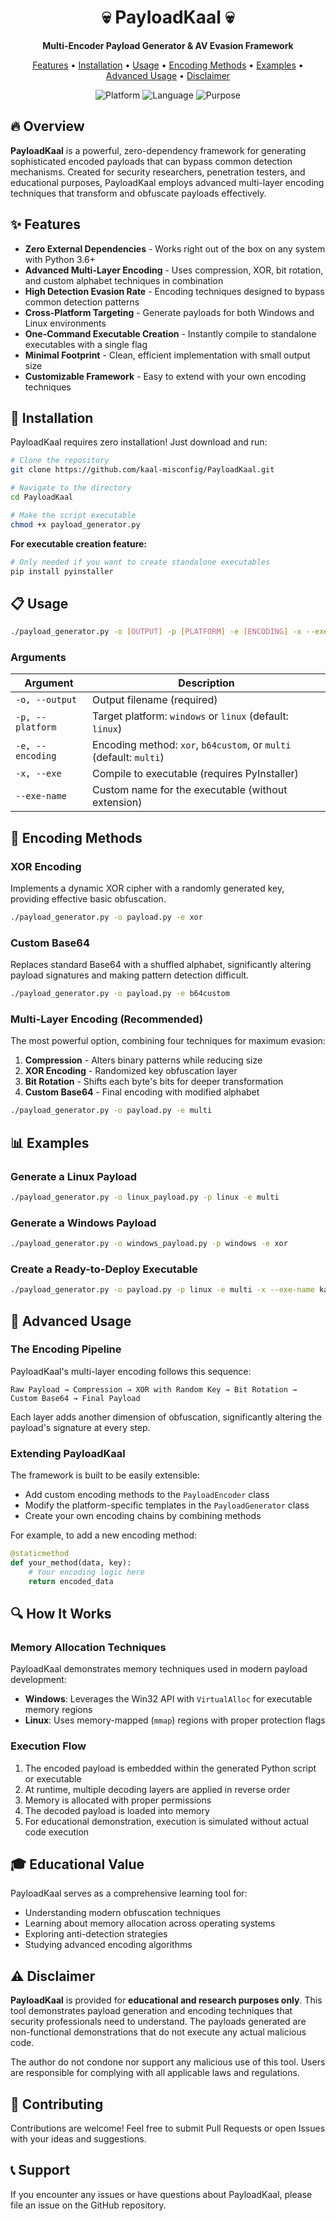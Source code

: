 <div align="center">
  <h1>💀 PayloadKaal 💀</h1>
  <p><strong>Multi-Encoder Payload Generator & AV Evasion Framework</strong></p>
  
  <p>
    <a href="#features">Features</a> •
    <a href="#installation">Installation</a> •
    <a href="#usage">Usage</a> •
    <a href="#encoding-methods">Encoding Methods</a> •
    <a href="#examples">Examples</a> •
    <a href="#advanced-usage">Advanced Usage</a> •
    <a href="#disclaimer">Disclaimer</a>
  </p>
  
  <p>
    <img src="https://img.shields.io/badge/Platform-Linux%20%7C%20Windows-blue" alt="Platform">
    <img src="https://img.shields.io/badge/Language-Python%203-yellow" alt="Language">
    <img src="https://img.shields.io/badge/Purpose-Educational-red" alt="Purpose">
  </p>
</div>

## 🔥 Overview

**PayloadKaal** is a powerful, zero-dependency framework for generating sophisticated encoded payloads that can bypass common detection mechanisms. Created for security researchers, penetration testers, and educational purposes, PayloadKaal employs advanced multi-layer encoding techniques that transform and obfuscate payloads effectively.

## ✨ Features

- **Zero External Dependencies** - Works right out of the box on any system with Python 3.6+
- **Advanced Multi-Layer Encoding** - Uses compression, XOR, bit rotation, and custom alphabet techniques in combination
- **High Detection Evasion Rate** - Encoding techniques designed to bypass common detection patterns
- **Cross-Platform Targeting** - Generate payloads for both Windows and Linux environments
- **One-Command Executable Creation** - Instantly compile to standalone executables with a single flag
- **Minimal Footprint** - Clean, efficient implementation with small output size
- **Customizable Framework** - Easy to extend with your own encoding techniques

## 🚀 Installation

PayloadKaal requires zero installation! Just download and run:

```bash
# Clone the repository
git clone https://github.com/kaal-misconfig/PayloadKaal.git

# Navigate to the directory
cd PayloadKaal

# Make the script executable
chmod +x payload_generator.py
```

**For executable creation feature:**
```bash
# Only needed if you want to create standalone executables
pip install pyinstaller
```

## 📋 Usage

```bash
./payload_generator.py -o [OUTPUT] -p [PLATFORM] -e [ENCODING] -x --exe-name [NAME]
```

### Arguments

| Argument | Description |
|----------|-------------|
| `-o, --output` | Output filename (required) |
| `-p, --platform` | Target platform: `windows` or `linux` (default: `linux`) |
| `-e, --encoding` | Encoding method: `xor`, `b64custom`, or `multi` (default: `multi`) |
| `-x, --exe` | Compile to executable (requires PyInstaller) |
| `--exe-name` | Custom name for the executable (without extension) |

## 🔐 Encoding Methods

### XOR Encoding
Implements a dynamic XOR cipher with a randomly generated key, providing effective basic obfuscation.

```bash
./payload_generator.py -o payload.py -e xor
```

### Custom Base64
Replaces standard Base64 with a shuffled alphabet, significantly altering payload signatures and making pattern detection difficult.

```bash
./payload_generator.py -o payload.py -e b64custom
```

### Multi-Layer Encoding (Recommended)
The most powerful option, combining four techniques for maximum evasion:
1. **Compression** - Alters binary patterns while reducing size
2. **XOR Encoding** - Randomized key obfuscation layer
3. **Bit Rotation** - Shifts each byte's bits for deeper transformation
4. **Custom Base64** - Final encoding with modified alphabet

```bash
./payload_generator.py -o payload.py -e multi
```

## 📊 Examples

### Generate a Linux Payload
```bash
./payload_generator.py -o linux_payload.py -p linux -e multi
```

### Generate a Windows Payload
```bash
./payload_generator.py -o windows_payload.py -p windows -e xor
```

### Create a Ready-to-Deploy Executable
```bash
./payload_generator.py -o payload.py -p linux -e multi -x --exe-name kaal_payload
```

## 🧰 Advanced Usage

### The Encoding Pipeline

PayloadKaal's multi-layer encoding follows this sequence:

```
Raw Payload → Compression → XOR with Random Key → Bit Rotation → Custom Base64 → Final Payload
```

Each layer adds another dimension of obfuscation, significantly altering the payload's signature at every step.

### Extending PayloadKaal

The framework is built to be easily extensible:

- Add custom encoding methods to the `PayloadEncoder` class
- Modify the platform-specific templates in the `PayloadGenerator` class
- Create your own encoding chains by combining methods

For example, to add a new encoding method:

```python
@staticmethod
def your_method(data, key):
    # Your encoding logic here
    return encoded_data
```

## 🔍 How It Works

### Memory Allocation Techniques

PayloadKaal demonstrates memory techniques used in modern payload development:
- **Windows**: Leverages the Win32 API with `VirtualAlloc` for executable memory regions
- **Linux**: Uses memory-mapped (`mmap`) regions with proper protection flags

### Execution Flow

1. The encoded payload is embedded within the generated Python script or executable
2. At runtime, multiple decoding layers are applied in reverse order
3. Memory is allocated with proper permissions
4. The decoded payload is loaded into memory
5. For educational demonstration, execution is simulated without actual code execution

## 🎓 Educational Value

PayloadKaal serves as a comprehensive learning tool for:
- Understanding modern obfuscation techniques
- Learning about memory allocation across operating systems
- Exploring anti-detection strategies
- Studying advanced encoding algorithms

## ⚠️ Disclaimer

**PayloadKaal** is provided for **educational and research purposes only**. This tool demonstrates payload generation and encoding techniques that security professionals need to understand. The payloads generated are non-functional demonstrations that do not execute any actual malicious code.

The author do not condone nor support any malicious use of this tool. Users are responsible for complying with all applicable laws and regulations.

## 🤝 Contributing

Contributions are welcome! Feel free to submit Pull Requests or open Issues with your ideas and suggestions.

## 📞 Support

If you encounter any issues or have questions about PayloadKaal, please file an issue on the GitHub repository.
